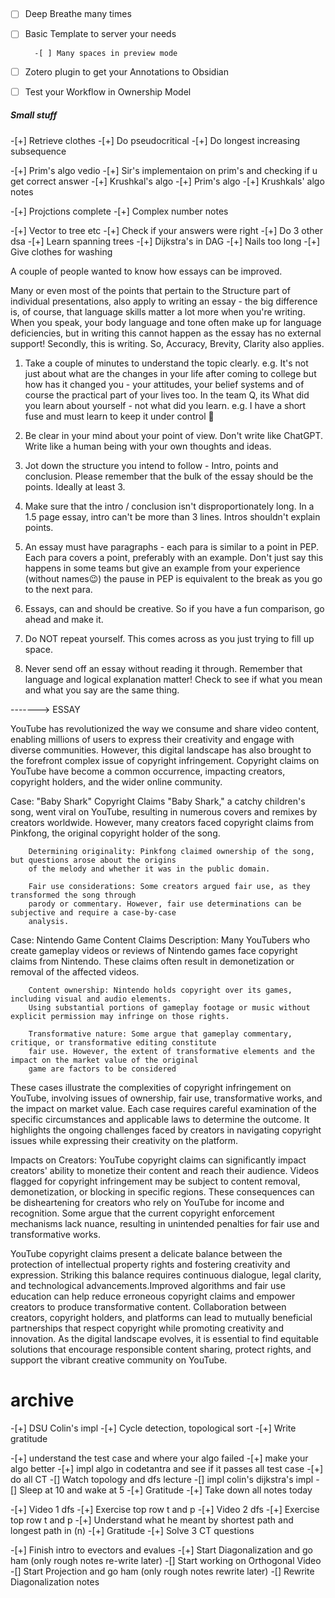 ## 



-[ ] Deep Breathe many times  

-[ ] Basic Template to server your needs

        -[ ] Many spaces in preview mode

-[ ] Zotero plugin to get your Annotations to Obsidian

-[ ] Test your Workflow in Ownership Model














##### Small stuff


-[+] Retrieve clothes
-[+] Do pseudocritical
-[+] Do longest increasing subsequence

-[+] Prim's algo vedio
-[+] Sir's implementaion on prim's and checking if u get correct answer 
-[+] Krushkal's algo 
-[+] Prim's algo 
-[+] Krushkals' algo notes


-[+] Projctions complete
-[+] Complex number notes









-[+] Vector to tree etc
-[+] Check if your answers were right
-[+] Do 3 other dsa
-[+] Learn spanning trees
-[+] Dijkstra's in DAG
-[+] Nails too long 
-[+] Give clothes for washing















A couple of people wanted  to know how essays can be improved.

Many or even most of the points that pertain to the Structure part of individual presentations, also apply to writing an essay - the big difference is, of course, that language skills matter a lot more when you're writing. When you speak, your body language and tone often make up for language deficiencies, but in writing this cannot happen as the essay has no external support! Secondly, this is writing. So, Accuracy, Brevity, Clarity also applies.

1. Take a couple of minutes to understand the topic clearly. e.g. It's not just about what are the changes in your life after coming to college but how has it changed you - your attitudes, your belief systems and of course the practical part of your lives too. In the team Q, its What did you learn about yourself​ - not what did you learn. e.g. I have a short fuse and must learn to keep it under control 🙂

2. Be clear in your mind about your point of view. Don't write like ChatGPT. Write like a human being with your own thoughts and ideas. 

3. Jot down the structure you intend to follow - Intro, points and conclusion. Please remember that the bulk of the essay should be the points. Ideally at least 3.​

4. Make sure that the intro / conclusion isn't disproportionately long. In a 1.5 page essay, intro can't be more than 3 lines. Intros shouldn't explain points.

5. An essay must have paragraphs - each para is similar to a point in PEP. Each para covers a point, preferably with an example. Don't just say this happens in some teams but give an example from your experience (without names😉) the pause in PEP is equivalent to the break as you go to the next para.

6. Essays, can and should be creative. So if you have a fun comparison, go ahead and make it.

7. Do NOT repeat yourself. This comes across as you just trying to fill up space. 

8. Never send off an essay without reading it through. Remember that language and logical explanation matter! Check to see if what you mean and what you say are the same thing.













------->  ESSAY 



YouTube has revolutionized the way we consume and share video content, enabling millions of users to express 
their creativity and engage with diverse communities. However, this digital landscape has also brought to the
forefront complex issue of copyright infringement. Copyright claims on YouTube have become a common occurrence, 
impacting creators, copyright holders, and the wider online community. 


Case: "Baby Shark" Copyright Claims
"Baby Shark," a catchy children's song, went viral on YouTube, resulting in numerous covers and 
remixes by creators worldwide. However, many creators faced copyright claims from Pinkfong, 
the original copyright holder of the song.

        Determining originality: Pinkfong claimed ownership of the song, but questions arose about the origins 
        of the melody and whether it was in the public domain.

        Fair use considerations: Some creators argued fair use, as they transformed the song through 
        parody or commentary. However, fair use determinations can be subjective and require a case-by-case 
        analysis.




Case: Nintendo Game Content Claims
Description: Many YouTubers who create gameplay videos or reviews of Nintendo games face copyright claims 
from Nintendo. These claims often result in demonetization or removal of the affected videos.

        Content ownership: Nintendo holds copyright over its games, including visual and audio elements. 
        Using substantial portions of gameplay footage or music without explicit permission may infringe on those rights.

        Transformative nature: Some argue that gameplay commentary, critique, or transformative editing constitute 
        fair use. However, the extent of transformative elements and the impact on the market value of the original 
        game are factors to be considered




These cases illustrate the complexities of copyright infringement on YouTube, involving issues of ownership, 
fair use, transformative works, and the impact on market value. Each case requires careful examination of the specific 
circumstances and applicable laws to determine the outcome. It highlights the 
ongoing challenges faced by creators in navigating copyright issues while expressing their creativity on the platform.









Impacts on Creators:
YouTube copyright claims can significantly impact creators' ability to monetize their content and reach their audience. 
Videos flagged for copyright infringement may be subject to content removal, demonetization, or blocking in specific regions. 
These consequences can be disheartening for creators who rely on YouTube for income and recognition. Some argue that the current 
copyright enforcement mechanisms lack nuance, resulting in unintended penalties for fair use and transformative works.





YouTube copyright claims present a delicate balance between the protection of intellectual property rights and 
fostering creativity and expression. Striking this balance requires continuous dialogue, legal clarity, and technological advancements.Improved algorithms and fair use education can help reduce erroneous copyright claims and empower creators to produce transformative content. Collaboration between creators, copyright holders, and platforms can lead to mutually beneficial partnerships that respect copyright while promoting creativity and innovation. As the digital landscape evolves, it is essential to find equitable solutions that encourage responsible content sharing, protect rights, and support the vibrant creative community on YouTube. 







# archive
-[+] DSU Colin's impl
-[+] Cycle detection, topological sort
-[+] Write gratitude


-[+] understand the test case and where your algo failed
-[+] make your algo better
-[+] impl algo in codetantra and see if it passes all test case
-[+] do all CT 
-[] Watch topology and dfs lecture
-[] impl colin's dijkstra's impl
-[] Sleep at 10 and wake at 5
-[+] Gratitude
-[+] Take down all notes today


-[+] Video 1 dfs
-[+] Exercise top row t and p
-[+] Video 2 dfs
-[+] Exercise top row t and p
-[+] Understand what he meant by shortest path and longest path in (n)
-[+] Gratitude
-[+] Solve 3 CT questions


-[+] Finish intro to evectors and evalues 
-[+] Start Diagonalization and go ham (only rough notes re-write later)
-[] Start working on Orthogonal Video
-[] Start Projection and go ham (only rough notes rewrite later)
-[] Rewrite Diagonalization notes
